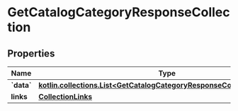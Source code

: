 
# GetCatalogCategoryResponseCollection

## Properties
| Name | Type | Description | Notes |
| ------------ | ------------- | ------------- | ------------- |
| **&#x60;data&#x60;** | [**kotlin.collections.List&lt;GetCatalogCategoryResponseCollectionDataInner&gt;**](GetCatalogCategoryResponseCollectionDataInner.md) |  |  |
| **links** | [**CollectionLinks**](CollectionLinks.md) |  |  [optional] |



